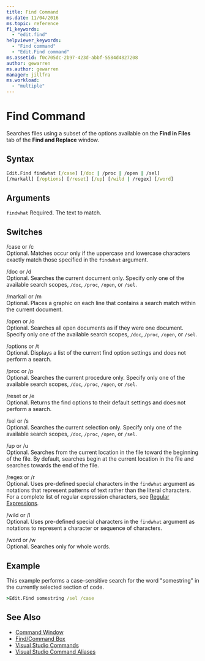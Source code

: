 ```yaml
---
title: Find Command
ms.date: 11/04/2016
ms.topic: reference
f1_keywords:
  - "edit.find"
helpviewer_keywords:
  - "Find command"
  - "Edit.Find command"
ms.assetid: f0c705dc-2b97-423d-abbf-5584d4827208
author: gewarren
ms.author: gewarren
manager: jillfra
ms.workload:
  - "multiple"
---
```

# Find Command
Searches files using a subset of the options available on the **Find in Files** tab of the **Find and Replace** window.

## Syntax

```cmd
Edit.Find findwhat [/case] [/doc | /proc | /open | /sel]
[/markall] [/options] [/reset] [/up] [/wild | /regex] [/word]
```

## Arguments
 `findwhat`
Required. The text to match.

## Switches
 /case or /c\
Optional. Matches occur only if the uppercase and lowercase characters exactly match those specified in the `findwhat` argument.

 /doc or /d\
Optional. Searches the current document only. Specify only one of the available search scopes, `/doc`, `/proc`, `/open`, or `/sel`.

 /markall or /m\
Optional. Places a graphic on each line that contains a search match within the current document.

 /open or /o\
Optional. Searches all open documents as if they were one document. Specify only one of the available search scopes, `/doc`, `/proc`, `/open`, or `/sel`.

 /options or /t\
Optional. Displays a list of the current find option settings and does not perform a search.

 /proc or /p\
Optional. Searches the current procedure only. Specify only one of the available search scopes, `/doc`, `/proc`, `/open`, or `/sel`.

 /reset or /e\
Optional. Returns the find options to their default settings and does not perform a search.

 /sel or /s\
Optional. Searches the current selection only. Specify only one of the available search scopes, `/doc`, `/proc`, `/open`, or `/sel`.

 /up or /u\
Optional. Searches from the current location in the file toward the beginning of the file. By default, searches begin at the current location in the file and searches towards the end of the file.

 /regex or /r\
Optional. Uses pre-defined special characters in the `findwhat` argument as notations that represent patterns of text rather than the literal characters. For a complete list of regular expression characters, see [Regular Expressions](../../ide/using-regular-expressions-in-visual-studio.md).

 /wild or /l\
Optional. Uses pre-defined special characters in the `findwhat` argument as notations to represent a character or sequence of characters.

 /word or /w\
Optional. Searches only for whole words.

## Example
This example performs a case-sensitive search for the word "somestring" in the currently selected section of code.

```cmd
>Edit.Find somestring /sel /case
```

## See Also

- [Command Window](../../ide/reference/command-window.md)
- [Find/Command Box](../../ide/find-command-box.md)
- [Visual Studio Commands](../../ide/reference/visual-studio-commands.md)
- [Visual Studio Command Aliases](../../ide/reference/visual-studio-command-aliases.md)